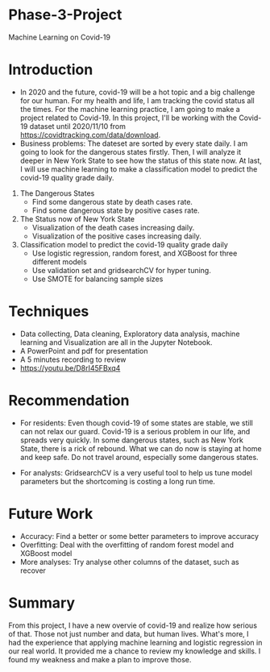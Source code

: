 # Phase-3-Project
Machine Learning on Covid-19
# Introduction
* In 2020 and the future, covid-19 will be a hot topic and a big challenge for our human. For my health and life, I am tracking the covid status all the times. For the machine learning practice, I am going to make a project related to Covid-19. In this project, I'll be working with the Covid-19 dataset until 2020/11/10 from https://covidtracking.com/data/download. 
* Business problems: The dateset are sorted by every state daily. I am going to look for the dangerous states firstly. Then, I will analyze it deeper in New York State to see how the status of this state now. At last, I will use machine learning to make a classification model to predict the covid-19 quality grade daily. 
1. The Dangerous States
    * Find some dangerous state by death cases rate. 
    * Find some dangerous state by positive cases rate.
2. The Status now of New York State
    * Visualization of the death cases increasing daily.
    * Visualization of the positive cases increasing daily.
3. Classification model to predict the covid-19 quality grade daily
    * Use logistic regression, random forest, and XGBoost for three different models
    * Use validation set and gridsearchCV for hyper tuning.
    * Use SMOTE for balancing sample sizes

# Techniques
* Data collecting, Data cleaning, Exploratory data analysis, machine learning and Visualization are all in the Jupyter Notebook.
* A PowerPoint and pdf for presentation
* A 5 minutes recording to review
* https://youtu.be/D8rI45FBxq4

# Recommendation
* For residents: Even though covid-19 of some states are stable, we still can not relax our guard. Covid-19 is a serious problem in our life, and spreads very quickly. In some dangerous states, such as New York State, there is a rick of rebound. What we can do now is staying at home and keep safe. Do not travel around, especially some dangerous states.

* For analysts: GridsearchCV is a very useful tool to help us tune model parameters but the shortcoming is costing a long run time.

# Future Work
* Accuracy: Find a better or some better parameters to improve accuracy
* Overfitting: Deal with the overfitting of random forest model and XGBoost model
* More analyses: Try analyse other columns of the dataset, such as recover
 
# Summary
From this project, I have a new overvie of covid-19 and realize how serious of that. Those not just number and data, but human lives. What's more, I had the experience that applying machine learning and logistic regression in our real world. It provided me a chance to review my knowledge and skills. I found my weakness and make a plan to improve those.
